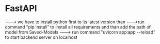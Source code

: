 # FastAPI
---> we have to install python first to its latest version than
--->run command "pip install" to install all requirements and than add the path of model from Saved-Models 
---> run command "uvicorn app:app --reload" to start backend server on localhost
